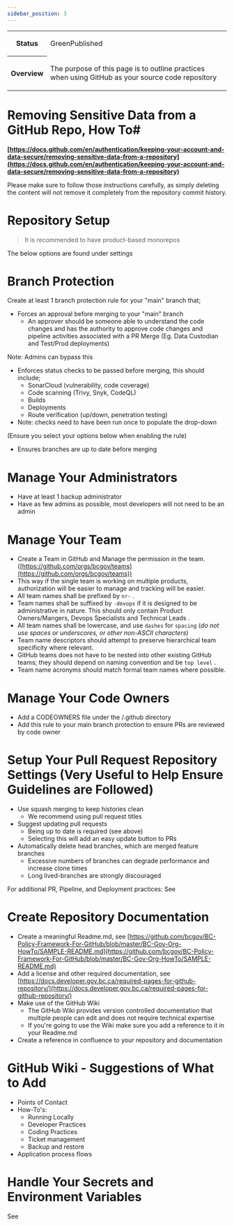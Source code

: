 ```yaml
---
sidebar_position: 3
---
```

<table class="wrapped relative-table"><colgroup></colgroup><tbody><tr><th>Status</th><td><div class="content-wrapper"><p>GreenPublished</p></div></td></tr><tr><th>Overview</th><td><div class="content-wrapper"><p>The purpose of this page is to outline practices when using GitHub as your source code repository</p></div></td></tr></tbody></table>

Removing Sensitive Data from a GitHub Repo, How To#
===================================================

**[https://docs.github.com/en/authentication/keeping-your-account-and-data-secure/removing-sensitive-data-from-a-repository](https://docs.github.com/en/authentication/keeping-your-account-and-data-secure/removing-sensitive-data-from-a-repository)**

Please make sure to follow those instructions carefully, as simply deleting the content will not remove it completely from the repository commit history.

Repository Setup
================

> It is recommended to have product-based monorepos

The below options are found under settings

Branch Protection
=================

Create at least 1 branch protection rule for your "main" branch that;

*   Forces an approval before merging to your "main" branch
    *   An approver should be someone able to understand the code changes and has the authority to approve code changes and pipeline activities associated with a PR Merge (Eg. Data Custodian and Test/Prod deployments)

Note: Admins can bypass this

*   Enforces status checks to be passed before merging, this should include;
    *   SonarCloud (vulnerability, code coverage)
    *   Code scanning (Trivy, Snyk, CodeQL)
    *   Builds
    *   Deployments
    *   Route verification (up/down, penetration testing)
*   Note: checks need to have been run once to populate the drop-down

(Ensure you select your options below when enabling the rule)

*   Ensures branches are up to date before merging

Manage Your Administrators
==========================

*   Have at least 1 backup administrator
*   Have as few admins as possible, most developers will not need to be an admin

Manage Your Team
================

*   Create a Team in GitHub and Manage the permission in the team. ([https://github.com/orgs/bcgov/teams](https://github.com/orgs/bcgov/teams))
*   This way if the single team is working on multiple products, authorization will be easier to manage and tracking will be easier.
*   All team names shall be prefixed by `nr-` .
*   Team names shall be suffixed by `-devops` if it is designed to be administrative in nature. This should only contain Product Owners/Mangers, Devops Specialists and Technical Leads .
*   All team names shall be lowercase, and use `dashes` for `spacing` (_do not use spaces or underscores, or other non-ASCII characters_)
*   Team name descriptors should attempt to preserve hierarchical team specificity where relevant.
*   GitHub teams does not have to be nested into other existing GitHub teams; they should depend on naming convention and be `top level` .
*   Team name acronyms should match formal team names where possible.

Manage Your Code Owners
=======================

*   Add a CODEOWNERS file under the /.github directory
*   Add this rule to your main branch protection to ensure PRs are reviewed by code owner

Setup Your Pull Request Repository Settings (Very Useful to Help Ensure Guidelines are Followed)
================================================================================================

*   Use squash merging to keep histories clean
    *   We recommend using pull request titles
*   Suggest updating pull requests
    *   Being up to date is required (see above)
    *   Selecting this will add an easy update button to PRs
*   Automatically delete head branches, which are merged feature branches
    *   Excessive numbers of branches can degrade performance and increase clone times
    *   Long lived-branches are strongly discouraged

For additional PR, Pipeline, and Deployment practices: See

Create Repository Documentation
===============================

*   Create a meaningful Readme.md, see [https://github.com/bcgov/BC-Policy-Framework-For-GitHub/blob/master/BC-Gov-Org-HowTo/SAMPLE-README.md](https://github.com/bcgov/BC-Policy-Framework-For-GitHub/blob/master/BC-Gov-Org-HowTo/SAMPLE-README.md)
*   Add a license and other required documentation, see [https://docs.developer.gov.bc.ca/required-pages-for-github-repository/](https://docs.developer.gov.bc.ca/required-pages-for-github-repository/)
*   Make use of the GitHub Wiki
    *   The GitHub Wiki provides version controlled documentation that multiple people can edit and does not require technical expertise
    *   If you're going to use the Wiki make sure you add a reference to it in your Readme.md
*   Create a reference in confluence to your repository and documentation

GitHub Wiki - Suggestions of What to Add
========================================

*   Points of Contact
*   How-To's:
    *   Running Locally
    *   Developer Practices
    *   Coding Practices
    *   Ticket management
    *   Backup and restore
*   Application process flows

Handle Your Secrets and Environment Variables
=============================================

See